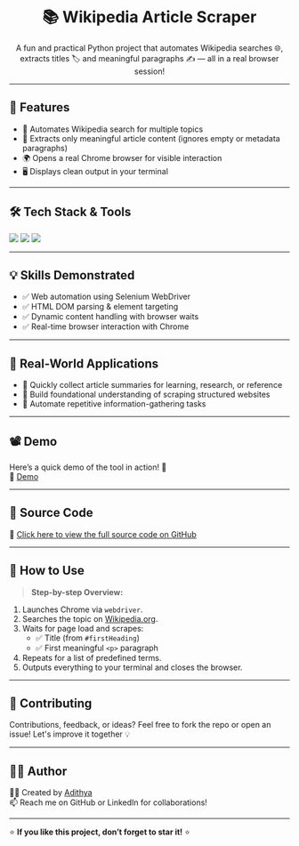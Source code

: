 <h1 align="center">📚 Wikipedia Article Scraper</h1>

<p align="center">
  A fun and practical Python project that automates Wikipedia searches 🌐,
  extracts titles 🏷️ and meaningful paragraphs ✍️ — all in a real browser session!
</p>

---

## 🚀 Features

- 🔎 Automates Wikipedia search for multiple topics
- 🧠 Extracts only meaningful article content (ignores empty or metadata paragraphs)
- 🌍 Opens a real Chrome browser for visible interaction
- 🖥️ Displays clean output in your terminal

---

## 🛠️ Tech Stack & Tools

<p align="left">
  <img src="https://img.shields.io/badge/Python-3776AB?style=for-the-badge&logo=python&logoColor=white"/>
  <img src="https://img.shields.io/badge/Selenium-43B02A?style=for-the-badge&logo=selenium&logoColor=white"/>
  <img src="https://img.shields.io/badge/ChromeDriver-4285F4?style=for-the-badge&logo=google-chrome&logoColor=white"/>
</p>

---

## 💡 Skills Demonstrated

- ✅ Web automation using Selenium WebDriver
- ✅ HTML DOM parsing & element targeting
- ✅ Dynamic content handling with browser waits
- ✅ Real-time browser interaction with Chrome

---

## 🎯 Real-World Applications

- 📄 Quickly collect article summaries for learning, research, or reference
- 🧪 Build foundational understanding of scraping structured websites
- 🔁 Automate repetitive information-gathering tasks

---

## 📽️ Demo

Here’s a quick demo of the tool in action! 🎥  
📎 [Demo](screen-capture(2).gif)

---

## 📂 Source Code

🔗 [Click here to view the full source code on GitHub](https://github.com/your-username/wikipedia-article-scraper)

---

## 📌 How to Use

> **Step-by-step Overview:**

1. Launches Chrome via `webdriver`.
2. Searches the topic on [Wikipedia.org](https://www.wikipedia.org).
3. Waits for page load and scrapes:
   - ✅ Title (from `#firstHeading`)
   - ✅ First meaningful `<p>` paragraph
4. Repeats for a list of predefined terms.
5. Outputs everything to your terminal and closes the browser.

---

## 🤝 Contributing

Contributions, feedback, or ideas? Feel free to fork the repo or open an issue! Let's improve it together 💡

---

## 🙋‍♂️ Author

👨‍💻 Created by [Adithya](https://www.linkedin.com/in/adithyasalian/)  
📫 Reach me on GitHub or LinkedIn for collaborations!

---

⭐ **If you like this project, don’t forget to star it!** ⭐
